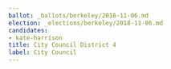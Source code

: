 ```yaml
---
ballot: _ballots/berkeley/2018-11-06.md
election: _elections/berkeley/2018-11-06.md
candidates:
- kate-harrison
title: City Council District 4
label: City Council
---
```

